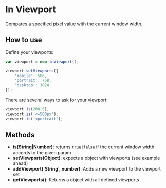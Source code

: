 # In Viewport

Compares a specified pixel value with the current window width.

## How to use

Define your viewports:

```javascript
var viewport = new inViewport();

viewport.setViewports({
    'mobile': 586,
    'portrait': 768,
    'desktop': 1024
});
```

There are several ways to ask for your viewport:

```javascript
viewport.is(200.5);
viewport.is('<=500px');
viewport.is('<portrait');
```

## Methods

- **is(String|Number)**: returns ``true|false`` if the current window width accords to the given param
- **setViewports(Object)**: expects a object with viewports (see example ahead)
- **addViewport('String', number)**: Adds a new viewport to the viewport set
- **getViewports()**: Returns a object with all defined viewports